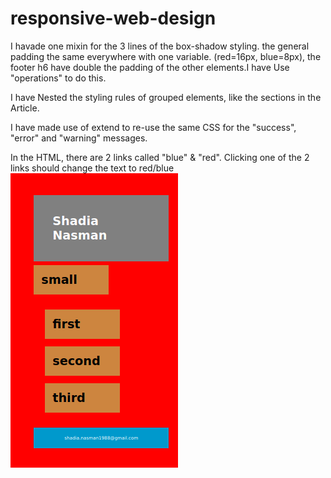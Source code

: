 # responsive-web-design

I havade one mixin for the 3 lines of the box-shadow styling.
the general padding the same everywhere with one variable. (red=16px, blue=8px), 
the footer h6 have double the padding of the other elements.I have Use "operations" to do this.

I have Nested the styling rules of grouped elements, like the sections in the Article.

I have made use of extend to re-use the same CSS for the "success", "error" and "warning" messages.

In the HTML, there are 2 links called "blue" & "red".
Clicking one of the 2 links should change the text to red/blue 
<img src="https://github.com/Shadia-Nasman/responsive-web-design/blob/master/Screenshot_2019-12-20%20myfirstWRD.png">
